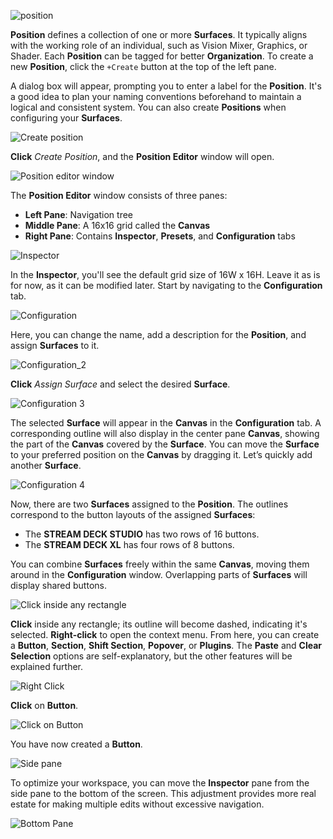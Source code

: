 ![position](images/position/positions.png 'Position')

**Position** defines a collection of one or more **Surfaces**. It typically aligns with the working role of an individual, such as Vision Mixer, Graphics, or Shader. Each **Position** can be tagged for better **Organization**. To create a new **Position**, click the `+Create` button at the top of the left pane. 

A dialog box will appear, prompting you to enter a label for the **Position**. It's a good idea to plan your naming conventions beforehand to maintain a logical and consistent system. You can also create **Positions** when configuring your **Surfaces**.

![Create position](images/position/create_position.png 'Create Position')

**Click** *Create Position*, and the **Position Editor** window will open.

![Position editor window](images/position/position_editor_window.png 'Position Editor Window')

The **Position Editor** window consists of three panes:
- **Left Pane**: Navigation tree  
- **Middle Pane**: A 16x16 grid called the **Canvas**  
- **Right Pane**: Contains **Inspector**, **Presets**, and **Configuration** tabs  

![Inspector](images/position/inspector.png 'Inspector')

In the **Inspector**, you'll see the default grid size of 16W x 16H. Leave it as is for now, as it can be modified later. Start by navigating to the **Configuration** tab.

![Configuration](images/position/configuration_1.png 'Configuration')

Here, you can change the name, add a description for the **Position**, and assign **Surfaces** to it.

![Configuration_2](images/position/configuration_2.png 'Configuration_2')

**Click** *Assign Surface* and select the desired **Surface**.

![Configuration 3](images/position/configuration_3.png 'Configuration 3')

The selected **Surface** will appear in the **Canvas** in the **Configuration** tab. A corresponding outline will also display in the center pane **Canvas**, showing the part of the **Canvas** covered by the **Surface**. You can move the **Surface** to your preferred position on the **Canvas** by dragging it. Let’s quickly add another **Surface**.

![Configuration 4](images/position/configuration_4.png 'Configuration 4')

Now, there are two **Surfaces** assigned to the **Position**. The outlines correspond to the button layouts of the assigned **Surfaces**:  
- The **STREAM DECK STUDIO** has two rows of 16 buttons.  
- The **STREAM DECK XL** has four rows of 8 buttons.  

You can combine **Surfaces** freely within the same **Canvas**, moving them around in the **Configuration** window. Overlapping parts of **Surfaces** will display shared buttons.

![Click inside any rectangle](images/position/click_inside_any_rectangle.png 'Click inside any rectangle')

**Click** inside any rectangle; its outline will become dashed, indicating it's selected. **Right-click** to open the context menu. From here, you can create a **Button**, **Section**, **Shift Section**, **Popover**, or **Plugins**. The **Paste** and **Clear Selection** options are self-explanatory, but the other features will be explained further.

![Right Click](images/position/right_click.png 'Right Click')

**Click** on **Button**.

![Click on Button](images/position/button_on_grid.png 'Click on Button')

You have now created a **Button**.

![Side pane](images/position/side-pane_callout.png 'Side Pane')

To optimize your workspace, you can move the **Inspector** pane from the side pane to the bottom of the screen. This adjustment provides more real estate for making multiple edits without excessive navigation.

![Bottom Pane](images/position/bottom-pane_callout.png 'Bottom Pane')